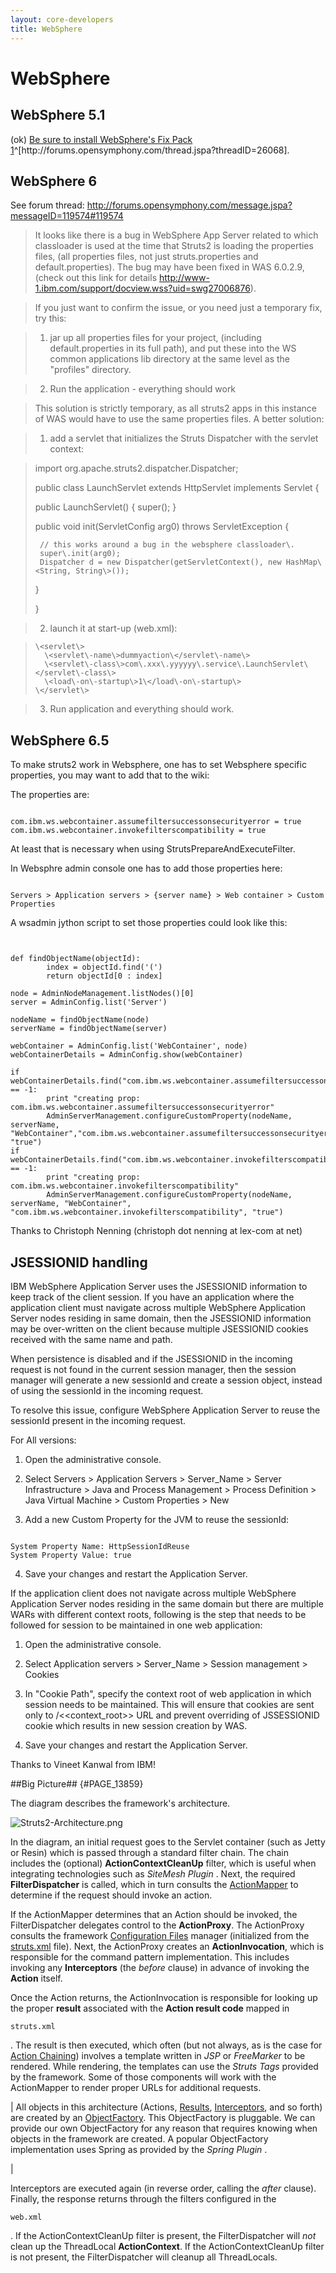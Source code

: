 ```yaml
---
layout: core-developers
title: WebSphere
---
```


# WebSphere

## WebSphere 5\.1

 (ok) [Be sure to install WebSphere's Fix Pack 1](http://forums\.opensymphony\.com/thread\.jspa?threadID=26068)^[http://forums\.opensymphony\.com/thread\.jspa?threadID=26068]\.

## WebSphere 6

See forum thread: [http://forums\.opensymphony\.com/message\.jspa?messageID=119574\#119574](http://forums\.opensymphony\.com/message\.jspa?messageID=119574\#119574)


> 

> 

> It looks like there is a bug in WebSphere App Server related to which classloader is used at the time that Struts2 is loading the properties files, (all properties files, not just struts\.properties and default\.properties)\. The bug may have been fixed in WAS 6\.0\.2\.9, (check out this link for details [http://www\-1\.ibm\.com/support/docview\.wss?uid=swg27006876](http://www\-1\.ibm\.com/support/docview\.wss?uid=swg27006876))\.

> 

> 

> If you just want to confirm the issue, or you need just a temporary fix, try this:

> 

> 

> 1) jar up all properties files for your project, (including default\.properties in its full path), and put these into the WS common applications lib directory at the same level as the "profiles" directory\.

> 
 > 2) Run the application \- everything should work

> 

> 

> This solution is strictly temporary, as all struts2 apps in this instance of WAS would have to use the same properties files\. A better solution:

> 

> 

> 1) add a servlet that initializes the Struts Dispatcher with the servlet context:

> 
 > import org\.apache\.struts2\.dispatcher\.Dispatcher;
 >  
 > public class LaunchServlet extends HttpServlet implements Servlet \{
 >  
 > 	public LaunchServlet() \{
 > 		super();
 > 	\}
 >  
 > 	public void init(ServletConfig arg0) throws ServletException \{
 > 		
 > 		// this works around a bug in the websphere classloader\.
 > 		super\.init(arg0);
 > 		Dispatcher d = new Dispatcher(getServletContext(), new HashMap\<String, String\>());	
 > 		
 > 	\}
 >  
 > \}
 > 

> 2) launch it at start\-up (web\.xml):

> 
 >     \<servlet\>
 >       \<servlet\-name\>dummyaction\</servlet\-name\>
 >       \<servlet\-class\>com\.xxx\.yyyyyy\.service\.LaunchServlet\</servlet\-class\>
 >       \<load\-on\-startup\>1\</load\-on\-startup\>
 >     \</servlet\>
 > 

> 3) Run application and everything should work\. 

> 

## WebSphere 6\.5

To make struts2 work in Websphere, one has to set Websphere specific properties, you may want to add that to the wiki:

The properties are:


~~~~~~~

com.ibm.ws.webcontainer.assumefiltersuccessonsecurityerror = true
com.ibm.ws.webcontainer.invokefilterscompatibility = true

~~~~~~~

At least that is necessary when using StrutsPrepareAndExecuteFilter\.

In Websphre admin console one has to add those properties here:


~~~~~~~

Servers > Application servers > {server name} > Web container > Custom Properties

~~~~~~~

A wsadmin jython script to set those properties could look like this:


~~~~~~~


def findObjectName(objectId):
        index = objectId.find('(')
        return objectId[0 : index]

node = AdminNodeManagement.listNodes()[0]
server = AdminConfig.list('Server')

nodeName = findObjectName(node)
serverName = findObjectName(server)

webContainer = AdminConfig.list('WebContainer', node)
webContainerDetails = AdminConfig.show(webContainer)

if webContainerDetails.find("com.ibm.ws.webcontainer.assumefiltersuccessonsecurityerror") == -1:
        print "creating prop: com.ibm.ws.webcontainer.assumefiltersuccessonsecurityerror"
        AdminServerManagement.configureCustomProperty(nodeName, serverName, "WebContainer","com.ibm.ws.webcontainer.assumefiltersuccessonsecurityerror", "true")
if webContainerDetails.find("com.ibm.ws.webcontainer.invokefilterscompatibility") == -1:
        print "creating prop: com.ibm.ws.webcontainer.invokefilterscompatibility"
        AdminServerManagement.configureCustomProperty(nodeName, serverName, "WebContainer", "com.ibm.ws.webcontainer.invokefilterscompatibility", "true")

~~~~~~~

Thanks to Christoph Nenning (christoph dot nenning at lex\-com at net)

## JSESSIONID handling

IBM WebSphere Application Server uses the JSESSIONID information to keep track of the client session\. If you have an application where the application client must navigate across multiple WebSphere Application Server nodes residing in same domain, then the JSESSIONID information may be over\-written on the client because multiple JSESSIONID cookies received with the same name and path\.

When persistence is disabled and if the JSESSIONID in the incoming request is not found in the current session manager, then the session manager will generate a new sessionId and create a session object, instead of using the sessionId in the incoming request\.

To resolve this issue, configure WebSphere Application Server to reuse the sessionId present in the incoming request\.

For All versions:

1. Open the administrative console.

2. Select Servers > Application Servers > Server_Name > Server Infrastructure > Java and Process Management > Process Definition > Java Virtual Machine > Custom Properties > New

3. Add a new Custom Property for the JVM to reuse the sessionId:


~~~~~~~

System Property Name: HttpSessionIdReuse
System Property Value: true

~~~~~~~

4. Save your changes and restart the Application Server.

If the application client does not navigate across multiple WebSphere Application Server nodes residing in the same domain but there are multiple WARs with different context roots, following is the step that needs to be followed for session to be maintained in one web application:

1. Open the administrative console.

2. Select Application servers > Server_Name > Session management > Cookies

3. In "Cookie Path", specify the context root of web application in which session needs to be maintained. This will ensure that cookies are sent only to /<<context_root>> URL and prevent overriding of JSSESSIONID cookie which results in new session creation by WAS.

4. Save your changes and restart the Application Server.

Thanks to Vineet Kanwal from IBM\!

##Big Picture## {#PAGE_13859}

The diagram describes the framework's architecture\.

![Struts2\-Architecture\.png](/Users/lukaszlenart/Projects/Apache/struts\-site/target/md/attachments/att2475\_Struts2\-Architecture\.png)

In the diagram, an initial request goes to the Servlet container (such as Jetty or Resin) which is passed through a standard filter chain\. The chain includes the (optional) **ActionContextCleanUp** filter, which is useful when integrating technologies such as _SiteMesh Plugin_ \. Next, the required **FilterDispatcher** is called, which in turn consults the [ActionMapper](#PAGE_14128) to determine if the request should invoke an action\.

If the ActionMapper determines that an Action should be invoked, the FilterDispatcher delegates control to the **ActionProxy**\. The ActionProxy consults the framework [Configuration Files](#PAGE_14163) manager (initialized from the [struts\.xml](#PAGE_13901) file)\. Next, the ActionProxy creates an **ActionInvocation**, which is responsible for the command pattern implementation\. This includes invoking any **Interceptors** (the _before_  clause) in advance of invoking the **Action** itself\.

Once the Action returns, the ActionInvocation is responsible for looking up the proper **result** associated with the **Action result code** mapped in 

~~~~~~~
struts.xml
~~~~~~~
\. The result is then executed, which often (but not always, as is the case for [Action Chaining](#PAGE_14214)) involves a template written in _JSP_  or _FreeMarker_  to be rendered\. While rendering, the templates can use the _Struts Tags_  provided by the framework\. Some of those components will work with the ActionMapper to render proper URLs for additional requests\.



| All objects in this architecture (Actions, [Results](#PAGE_14035), [Interceptors](#PAGE_13941), and so forth) are created by an [ObjectFactory](#PAGE_27470)\. This ObjectFactory is pluggable\. We can provide our own ObjectFactory for any reason that requires knowing when objects in the framework are created\. A popular ObjectFactory implementation uses Spring as provided by the _Spring Plugin_ \.

| 

Interceptors are executed again (in reverse order, calling the _after_  clause)\. Finally, the response returns through the filters configured in the 

~~~~~~~
web.xml
~~~~~~~
\. If the ActionContextCleanUp filter is present, the FilterDispatcher will _not_  clean up the ThreadLocal **ActionContext**\. If the ActionContextCleanUp filter is not present, the FilterDispatcher will cleanup all ThreadLocals\.
